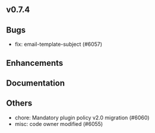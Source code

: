 ## v0.7.4

## Bugs
- fix: email-template-subject (#6057)
## Enhancements
## Documentation
## Others
- chore: Mandatory plugin policy v2.0 migration (#6060)
- misc: code owner modified (#6055)


